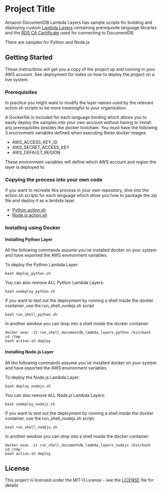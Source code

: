 # Project Title

Amazon DocumentDB Lambda Layers has sample scripts for building and deploying custom [Lambda Layers](https://docs.aws.amazon.com/lambda/latest/dg/configuration-layers.html) containing prerequisite language libraries and the [RDS CA Certificate](https://docs.aws.amazon.com/documentdb/latest/developerguide/connect_programmatically.html#connect_programmatically-tls_enabled) used for connecting to DocumentDB.

There are samples for Python and Node.js

## Getting Started

These instructions will get you a copy of the project up and running in your AWS account. See deployment for notes on how to deploy the project on a live system.

### Prerequisites

In practice you might want to modify the layer names used by the relevant action.sh scripts to be more meaningful to your organization.

A Dockerfile is included for each language binding which allows you to easily deploy the samples into your own account without having to install any prerequisites besides the docker toolchain.  You must have the following 3 environment variables defined when executing these docker images:

* AWS_ACCESS_KEY_ID
* AWS_SECRET_ACCESS_KEY
* AWS_DEFAULT_REGION

These environment variables will define which AWS account and region the layer is deployed to.

### Copying the process into your own code

If you want to recreate this process in your own repository, dive into the action.sh scripts for each language which show you how to package the zip file and deploy it as a lambda layer.

* [Python action.sh](python/action.sh)
* [Node.js action.sh](nodejs/action.sh)

### Installing using Docker

#### Installing Python Layer

All the following commands assume you've installed docker on your system and have exported the AWS environment variables.

To deploy the Python Lambda Layer:

```
bash deploy_python.sh
```

You can also remove ALL Python Lambda Layers:

```
bash undeploy_python.sh
```

If you want to test out the deployment by running a shell inside the docker container, use the run_shell_nodejs.sh script

```
bash run_shell_python.sh
```

In another window you can drop into a shell inside the docker container:

```
docker exec -it run_shell_documentdb_lambda_layers_python /bin/bash
cd /tmp
bash action.sh deploy
```

#### Installing Node.js Layer

All the following commands assume you've installed docker on your system and have exported the AWS environment variables.

To deploy the Node.js Lambda Layer:

```
bash deploy_nodejs.sh
```

You can also remove ALL Node.js Lambda Layers:

```
bash undeploy_nodejs.sh
```

If you want to test out the deployment by running a shell inside the docker container, use the run_shell_nodejs.sh script

```
bash run_shell_nodejs.sh
```

In another window you can drop into a shell inside the docker container:

```
docker exec -it run_shell_documentdb_lambda_layers_nodejs /bin/bash
cd /tmp
bash action.sh deploy
```
## License

This project is licensed under the MIT-0 License - see the [LICENSE](LICENSE) file for details
